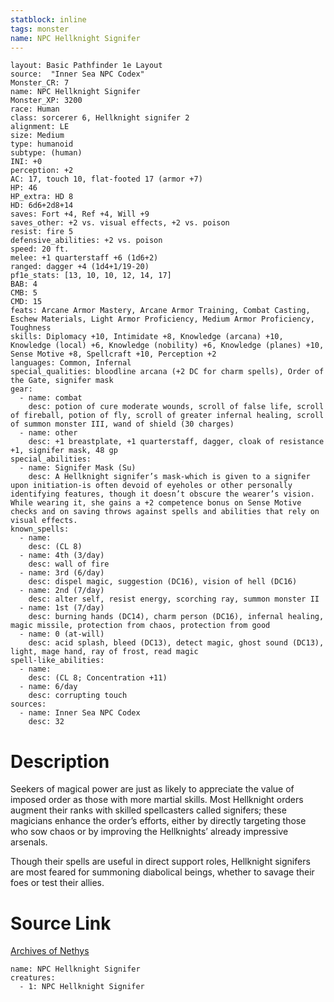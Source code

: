 ```yaml
---
statblock: inline
tags: monster
name: NPC Hellknight Signifer
---
```

```statblock
layout: Basic Pathfinder 1e Layout
source:  "Inner Sea NPC Codex"
Monster_CR: 7
name: NPC Hellknight Signifer
Monster_XP: 3200
race: Human
class: sorcerer 6, Hellknight signifer 2
alignment: LE
size: Medium
type: humanoid
subtype: (human)
INI: +0
perception: +2
AC: 17, touch 10, flat-footed 17 (armor +7)
HP: 46
HP_extra: HD 8
HD: 6d6+2d8+14
saves: Fort +4, Ref +4, Will +9
saves_other: +2 vs. visual effects, +2 vs. poison
resist: fire 5
defensive_abilities: +2 vs. poison
speed: 20 ft.
melee: +1 quarterstaff +6 (1d6+2)
ranged: dagger +4 (1d4+1/19-20)
pf1e_stats: [13, 10, 10, 12, 14, 17]
BAB: 4
CMB: 5
CMD: 15
feats: Arcane Armor Mastery, Arcane Armor Training, Combat Casting, Eschew Materials, Light Armor Proficiency, Medium Armor Proficiency, Toughness
skills: Diplomacy +10, Intimidate +8, Knowledge (arcana) +10, Knowledge (local) +6, Knowledge (nobility) +6, Knowledge (planes) +10, Sense Motive +8, Spellcraft +10, Perception +2
languages: Common, Infernal
special_qualities: bloodline arcana (+2 DC for charm spells), Order of the Gate, signifer mask
gear:
  - name: combat
    desc: potion of cure moderate wounds, scroll of false life, scroll of fireball, potion of fly, scroll of greater infernal healing, scroll of summon monster III, wand of shield (30 charges)
  - name: other
    desc: +1 breastplate, +1 quarterstaff, dagger, cloak of resistance +1, signifer mask, 48 gp
special_abilities:
  - name: Signifer Mask (Su)
    desc: A Hellknight signifer’s mask-which is given to a signifer upon initiation-is often devoid of eyeholes or other personally identifying features, though it doesn’t obscure the wearer’s vision. While wearing it, she gains a +2 competence bonus on Sense Motive checks and on saving throws against spells and abilities that rely on visual effects.
known_spells:
  - name:
    desc: (CL 8)
  - name: 4th (3/day)
    desc: wall of fire
  - name: 3rd (6/day)
    desc: dispel magic, suggestion (DC16), vision of hell (DC16)
  - name: 2nd (7/day)
    desc: alter self, resist energy, scorching ray, summon monster II
  - name: 1st (7/day)
    desc: burning hands (DC14), charm person (DC16), infernal healing, magic missile, protection from chaos, protection from good
  - name: 0 (at-will)
    desc: acid splash, bleed (DC13), detect magic, ghost sound (DC13), light, mage hand, ray of frost, read magic
spell-like_abilities:
  - name:
    desc: (CL 8; Concentration +11)
  - name: 6/day
    desc: corrupting touch
sources:
  - name: Inner Sea NPC Codex
    desc: 32
```
# Description
Seekers of magical power are just as likely to appreciate the value of imposed order as those with more martial skills. Most Hellknight orders augment their ranks with skilled spellcasters called signifers; these magicians enhance the order’s efforts, either by directly targeting those who sow chaos or by improving the Hellknights’ already impressive arsenals.

Though their spells are useful in direct support roles, Hellknight signifers are most feared for summoning diabolical beings, whether to savage their foes or test their allies.
# Source Link
[Archives of Nethys](https://aonprd.com/NPCDisplay.aspx?ItemName=Hellknight%20Signifer)
```encounter-table
name: NPC Hellknight Signifer
creatures:
  - 1: NPC Hellknight Signifer
```
